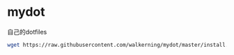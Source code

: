 mydot
========

自己的dotfiles

```bash
wget https://raw.githubusercontent.com/walkerning/mydot/master/install.sh -O install.sh && bash install.sh
```
